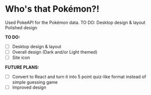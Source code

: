 # Who's that Pokémon?!

Used PokeAPI for the Pokémon data.  TO DO:  Desktop design & layout Polished design

**TO DO:**
- [ ] Desktop design & layout
- [ ] Overall design (Dark and/or Light themed)
- [ ] Site icon

**FUTURE PLANS:**
- [ ] Convert to React and turn it into 5 point quiz-like format instead of simple guessing game
- [ ] Improved design
